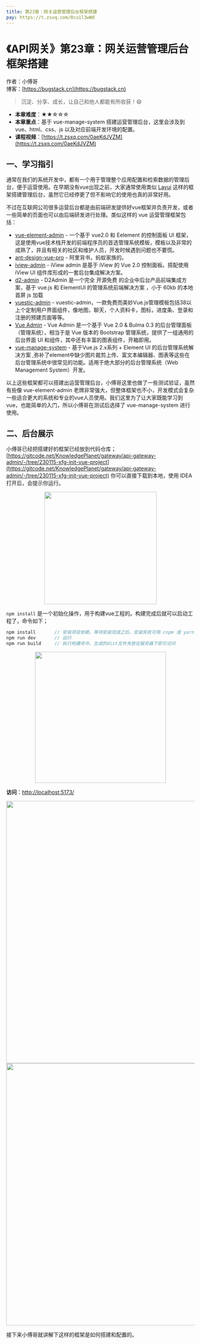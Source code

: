 ```yaml
---
title: 第23章：网关运营管理后台框架搭建
pay: https://t.zsxq.com/0cu1l3wWd
---
```


# 《API网关》第23章：网关运营管理后台框架搭建

作者：小傅哥
<br/>博客：[https://bugstack.cn](https://bugstack.cn)

>沉淀、分享、成长，让自己和他人都能有所收获！😄

- **本章难度**：★★☆☆☆
- **本章重点**：基于 vue-manage-system 搭建运营管理后台，这里会涉及到 vue、html、css、js 以及对应前端开发环境的配置。
- **课程视频**：[https://t.zsxq.com/0aeKdJVZM](https://t.zsxq.com/0aeKdJVZM)

## 一、学习指引

通常在我们的系统开发中，都有一个用于管理整个应用配置和检索数据的管理后台，便于运营使用。在早期没有vue出现之前，大家通常使用类似 [Layui](https://www.ilayuis.com/) 这样的框架搭建管理后台，虽然它已经停更了但不影响它的使用也真的非常好用。

不过在互联网公司很多运营后台都是由前端研发提供好vue框架并负责开发，或者一些简单的页面也可以由后端研发进行处理。类似这样的 vue 运营管理框架包括：
- [vue-element-admin](https://github.com/PanJiaChen/vue-element-admin) - 一个基于 vue2.0 和 Eelement 的控制面板 UI 框架，这是使用vue技术栈开发的前端程序员的首选管理系统模板，模板以及非常的成熟了，并且有相关的社区和维护人员，开发时候遇到问题也不要慌。
- [ant-design-vue-pro](https://www.antdv.com/docs/vue/introduce-cn/) - 阿里背书，蚂蚁家族的。
- [iview-admin](https://github.com/iview/iview-admin) - iView admin 是基于 iView 的 Vue 2.0 控制面板。搭配使用 iView UI 组件库形成的一套后台集成解决方案。
- [d2-admin](https://github.com/d2-projects/d2-admin) - D2Admin 是一个完全 开源免费 的企业中后台产品前端集成方案，基于 vue.js 和 ElementUI 的管理系统前端解决方案 ，小于 60kb 的本地首屏 js 加载
- [vuestic-admin](https://github.com/epicmaxco/vuestic-admin) - vuestic-admin，一款免费而美妙Vue.js管理模板包括38以上个定制用户界面组件，像地图，聊天，个人资料卡，图标，进度条、登录和注册的预建页面等等。
- [Vue Admin](https://admin.vuebulma.com) - Vue Admin 是一个基于 Vue 2.0 & Bulma 0.3 的后台管理面板（管理系统），相当于是 Vue 版本的 Bootstrap 管理系统，提供了一组通用的后台界面 UI 和组件，其中还有丰富的图表组件，开箱即用。
- [vue-manage-system](https://github.com/lin-xin/vue-manage-system) - 基于Vue.js 2.x系列 + Element UI 的后台管理系统解决方案 ,弥补了element中缺少图片裁剪上传、富文本编辑器、图表等这些在后台管理系统中很常见的功能。适用于绝大部分的后台管理系统（Web Management System）开发。

以上这些框架都可以搭建出运营管理后台，小傅哥这里也做了一些测试验证，虽然有些像 vue-element-admin 老牌非常强大，但整体框架也不小，开发模式会复杂一些适合更大的系统和专业的vue人员使用。我们这里为了让大家既能学习到vue，也能简单的入门，所以小傅哥在测试后选择了 vue-manage-system 进行使用。

## 二、后台展示

小傅哥已经把搭建好的框架已经放到代码仓库；[https://gitcode.net/KnowledgePlanet/gateway/api-gateway-admin/-/tree/230115-xfg-init-vue-project](https://gitcode.net/KnowledgePlanet/gateway/api-gateway-admin/-/tree/230115-xfg-init-vue-project) 你可以直接下载到本地，使用 IDEA 打开后，会提示你运行。

<div align="center">
    <img src="https://bugstack.cn/images/article/assembly/api-gateway/api-gateway-23-01.png?raw=true" width="300px">
</div>

`npm install` 是一个初始化操作，用于构建vue工程的。构建完成后就可以启动工程了，命令如下；

```java
npm install       // 安装项目依赖，等待安装完成之后，安装失败可用 cnpm 或 yarn
npm run dev       // 运行
npm run build     // 执行构建命令，生成的dist文件夹放在服务器下即可访问
```

<div align="center">
    <img src="https://bugstack.cn/images/article/assembly/api-gateway/api-gateway-23-02.png?raw=true" width="350px">
</div>

**访问**：[http://localhost:5173/](http://localhost:5173/)

<div align="center">
    <img src="https://bugstack.cn/images/article/assembly/api-gateway/api-gateway-23-04.png?raw=true" width="700px">
</div>

<div align="center">
    <img src="https://bugstack.cn/images/article/assembly/api-gateway/api-gateway-23-03.png?raw=true" width="700px">
</div>

接下来小傅哥就讲解下这样的框架是如何搭建和配置的。